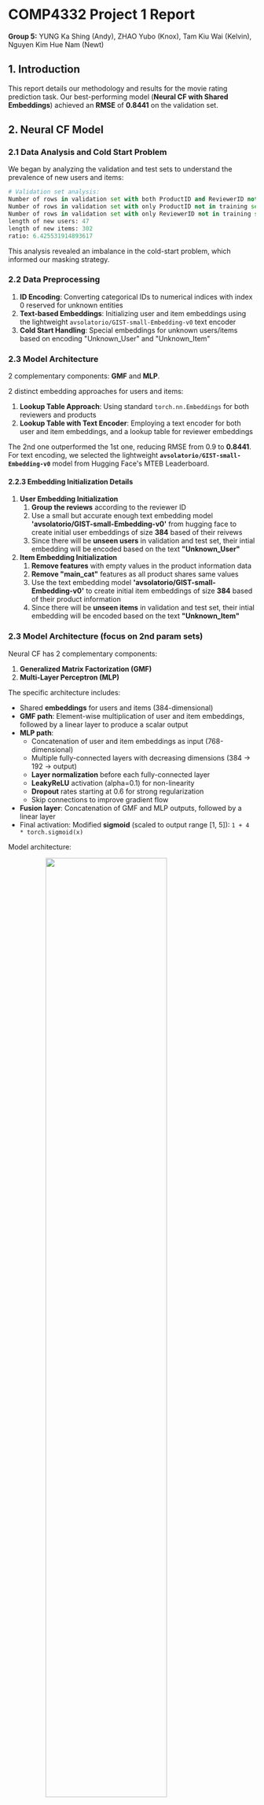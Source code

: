 # COMP4332 Project 1 Report

**Group 5:** YUNG Ka Shing (Andy), ZHAO Yubo (Knox), Tam Kiu Wai (Kelvin), Nguyen Kim Hue Nam (Newt)

## 1. Introduction

This report details our methodology and results for the movie rating prediction task. Our best-performing model (**Neural CF with Shared Embeddings**) achieved an **RMSE** of **0.8441** on the validation set.

## 2. Neural CF Model

### 2.1 Data Analysis and Cold Start Problem

We began by analyzing the validation and test sets to understand the prevalence of new users and items:

```python
# Validation set analysis:
Number of rows in validation set with both ProductID and ReviewerID not in training set: 42
Number of rows in validation set with only ProductID not in training set: 1101
Number of rows in validation set with only ReviewerID not in training set: 359
length of new users: 47
length of new items: 302
ratio: 6.425531914893617
```
This analysis revealed an imbalance in the cold-start problem, which informed our masking strategy.

<!-- Our implementation's core innovation was the effective initialization and learning of **embeddings** to capture user preferences and item characteristics, with a specialized approach for handling unseen entities. -->

### 2.2 Data Preprocessing
1. **ID Encoding**: Converting categorical IDs to numerical indices with index 0 reserved for unknown entities
2. **Text-based Embeddings**: Initializing user and item embeddings using the lightweight `avsolatorio/GIST-small-Embedding-v0` text encoder
3. **Cold Start Handling**: Special embeddings for unknown users/items based on encoding "Unknown_User" and "Unknown_Item"

### 2.3 Model Architecture
2 complementary components: **GMF** and **MLP**.

2 distinct embedding approaches for users and items:
1. **Lookup Table Approach**: Using standard `torch.nn.Embeddings` for both reviewers and products
2. **Lookup Table with Text Encoder**: Employing a text encoder for both user and item embeddings, and a lookup table for reviewer embeddings

The 2nd one outperformed the 1st one, reducing RMSE from 0.9 to **0.8441**. For text encoding, we selected the lightweight **`avsolatorio/GIST-small-Embedding-v0`** model from Hugging Face's MTEB Leaderboard.

#### 2.2.3 Embedding Initialization Details

1. **User Embedding Initialization**
    1. **Group the reviews** according to the reviewer ID
    2. Use a small but accurate enough text embedding model **'avsolatorio/GIST-small-Embedding-v0'** from hugging face to create initial user embeddings of size **384** based of their reivews
    3. Since there will be **unseen users** in validation and test set, their intial embedding will be encoded based on the text **"Unknown_User"**
2. **Item Embedding Initialization**
    1. **Remove features** with empty values in the product information data
    2. **Remove "main_cat"** features as all product shares same values
    3. Use the text embedding model **'avsolatorio/GIST-small-Embedding-v0'** to create initial item embeddings of size **384** based of their product information
    4. Since there will be **unseen items** in validation and test set, their intial embedding will be encoded based on the text **"Unknown_Item"**

### 2.3 Model Architecture (focus on 2nd param sets)

Neural CF has 2 complementary components:

1. **Generalized Matrix Factorization (GMF)**
2. **Multi-Layer Perceptron (MLP)**

The specific architecture includes:
- Shared **embeddings** for users and items (384-dimensional)
- **GMF path**: Element-wise multiplication of user and item embeddings, followed by a linear layer to produce a scalar output
- **MLP path**:
  - Concatenation of user and item embeddings as input (768-dimensional)
  - Multiple fully-connected layers with decreasing dimensions (384 → 192 → output)
  - **Layer normalization** before each fully-connected layer
  - **LeakyReLU** activation (alpha=0.1) for non-linearity
  - **Dropout** rates starting at 0.6 for strong regularization
  - Skip connections to improve gradient flow
- **Fusion layer**: Concatenation of GMF and MLP outputs, followed by a linear layer
- Final activation: Modified **sigmoid** (scaled to output range [1, 5]): `1 + 4 * torch.sigmoid(x)`

Model architecture:

<img src="picture/model_architecture.png" width="70%" height="70%" style="display: block; margin: 0 auto;">

### 2.4 Training Process

Our training strategy incorporated several advanced techniques:

- **Loss function**: MSELoss
- **Optimizer**: **AdamW**
- **Learning rate**: Different learning rates for different parameters - smaller learning rate of 1e-4 for user and item embeddings (as they are generated from pretrained models), and higher learning rate for other parameters
- **Learning rate scheduler**: Three-stage strategy with `warmup_lr_scheduler` for first 5 epochs, fixed rate until 20 epochs, and finally `CosineAnnealingLR` for remaining epochs
- **Masking Input data**: The input user ID and item ID are masked as 0 (i.e., Unknown user or item) with probability 0.05 and 0.3 respectively to mimic unseen users and items in validation and test sets

<!-- [Photo: Learning Rate Schedule] -->

<img src="picture/Loss_Curve_NeuralCF_2nd_param.png" width="70%" height="70%" style="display: block; margin: 0 auto;">

### 2.5 Evaluation Results

Our Neural CF model achieved an **RMSE** of **0.8441** on the validation set at epoch 13. Below is a condensed training log:

```
Epoch 1/50 -- Train RMSE: 1.8807  Val RMSE: 1.8026
Epoch 5/50 -- Train RMSE: 0.8467  Val RMSE: 0.8719
Epoch 11/50 -- Train RMSE: 0.7796  Val RMSE: 0.8586
Epoch 13/50 -- Train RMSE: 0.7249  Val RMSE: 0.8441 ← Best result
```

## 3. Alternative Approaches

### 3.1 Failed Neural CF trial

This time the model architecture remain teh same for Neural CF with GMF, but different architecture for MLP. Also, GMF and MLP use different item and user embeddings.

This approach achieved an Validation RMSE of **1.0292**

For details, please refer to 3rd sets of parameter in the notebook.

<img src="picture/Loss_Curve_NeuralCF_3rd_param.png" width="70%" height="70%" style="display: block; margin: 0 auto;">

### 3.2 Failed Trial on Deep model
For users, we employed **"meta-llama/Meta-Llama-3.1-8B-Instruct-Turbo"** to summarize user preferences, then converted these summaries to **384-dimensional** embeddings using **'all-MiniLM-L6-v2'**. 

For products, we extracted the main category as the last category that is not an HTML artifact and brand from `product.json`. Our architecture combined embeddings for users, items, user features, categories, and brands, processing them through three MLP layers before applying a modified sigmoid activation `1 + 4 * torch.sigmoid(x)`. This approach yielded a validation RMSE of **0.8858** without input masking, which improved to **0.8756** when we implemented masking strategies.

with input masking:

<img src="picture/Loss_Curve_Deep_Model_Input_Mask.png" width="70%" height="70%" style="display: block; margin: 0 auto;">

without input masking:

<img src="picture/Loss_Curve_Deep_Model.png" width="70%" height="70%" style="display: block; margin: 0 auto;">

### 3.3 Failed Wide and Deep Model

We also experimented with a Wide and Deep model approach, which achieved a validation RMSE of **0.878**. This was another alternative approach that didn't outperform our best model.

## 4. Conclusion

| Model | Description | Validation RMSE |
|-------|-------------|----------------|
| Neural CF with Shared Embeddings | Best model with text-initialized embeddings and masking strategy | **0.8441** |
| Neural CF with Separate Embeddings | Modified Neural CF with separate embeddings | **1.0292** |
| Deep Model with LLM | Deep network using LLM features | **0.8756** |
| Wide and Deep Model | Combination of wide linear model and deep neural network | **0.878** |

The best model is **Neural CF with Shared Embeddings**, with an RMSE of **0.8441** on the validation set.
<!-- Our results demonstrate that carefully designed shared embeddings with strategic initialization and training outperform more complex or specialized architectures. The most effective approach combines **representation learning** (shared embeddings), **transfer learning** (text-based initialization), and **data augmentation** (masking strategy). -->